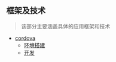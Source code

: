 ## 框架及技术

> 该部分主要涵盖具体的应用框架和技术

* [cordova](/app/cordova)
  * [环境搭建](/app/codova/Cordova-Hybrid-App开发-环境搭建.md)
  * [开发](/app/codova/Cordova-开发学习.md)
